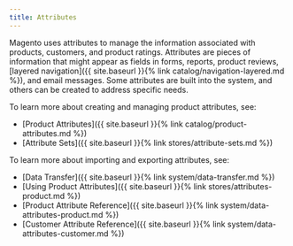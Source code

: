 ```yaml
---
title: Attributes
---
```


Magento uses attributes to manage the information associated with products, customers, and product ratings. Attributes are pieces of information that might appear as fields in forms, reports, product reviews, [layered navigation]({{ site.baseurl }}{% link catalog/navigation-layered.md %}), and email messages. Some attributes are built into the system, and others can be created to address specific needs.

To learn more about creating and managing product attributes, see:

- [Product Attributes]({{ site.baseurl }}{% link catalog/product-attributes.md %})
- [Attribute Sets]({{ site.baseurl }}{% link stores/attribute-sets.md %})

To learn more about importing and exporting attributes, see:

- [Data Transfer]({{ site.baseurl }}{% link system/data-transfer.md %})
- [Using Product Attributes]({{ site.baseurl }}{% link stores/attributes-product.md %})
- [Product Attribute Reference]({{ site.baseurl }}{% link system/data-attributes-product.md %})
- [Customer Attribute Reference]({{ site.baseurl }}{% link system/data-attributes-customer.md %})
